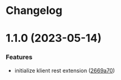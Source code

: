 # Changelog

# 1.1.0 (2023-05-14)


### Features

* initialize klient rest extension ([2669a70](https://github.com/klientjs/rest/commit/2669a700aae3e32675985d74e04bf28b2c0c1b09))
